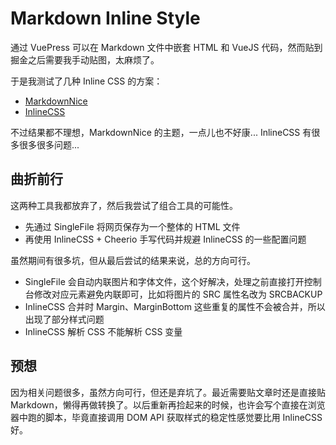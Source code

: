 # Markdown Inline Style

通过 VuePress 可以在 Markdown 文件中嵌套 HTML 和 VueJS 代码，然而贴到掘金之后需要我手动贴图，太麻烦了。

于是我测试了几种 Inline CSS 的方案：

* [MarkdownNice](https://mdnice.com/)
* [InlineCSS](https://github.com/jonkemp/inline-css)

不过结果都不理想，MarkdownNice 的主题，一点儿也不好康... InlineCSS 有很多很多很多问题...

## 曲折前行

这两种工具我都放弃了，然后我尝试了组合工具的可能性。

* 先通过 SingleFile 将网页保存为一个整体的 HTML 文件
* 再使用 InlineCSS + Cheerio 手写代码并规避 InlineCSS 的一些配置问题

虽然期间有很多坑，但从最后尝试的结果来说，总的方向可行。

* SingleFile 会自动内联图片和字体文件，这个好解决，处理之前直接打开控制台修改对应元素避免内联即可，比如将图片的 SRC 属性名改为 SRCBACKUP
* InlineCSS 合并时 Margin、MarginBottom 这些重复的属性不会被合并，所以出现了部分样式问题
* InlineCSS 解析 CSS 不能解析 CSS 变量

## 预想

因为相关问题很多，虽然方向可行，但还是弃坑了。最近需要贴文章时还是直接贴 Markdown，懒得再做转换了。以后重新再捡起来的时候，也许会写个直接在浏览器中跑的脚本，毕竟直接调用 DOM API 获取样式的稳定性感觉要比用 InlineCSS 好。
